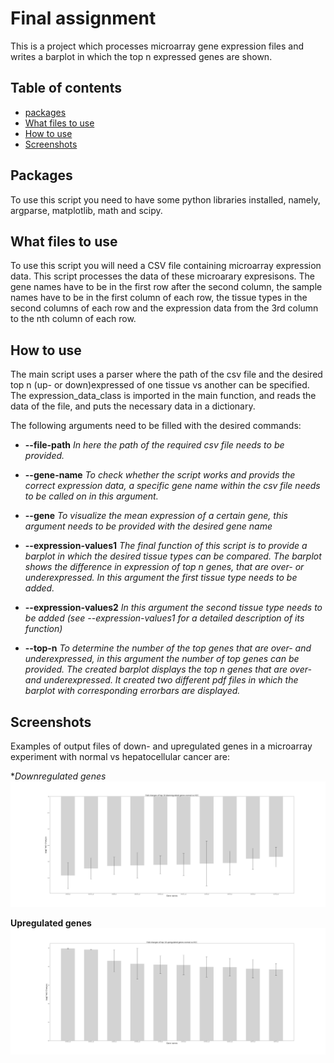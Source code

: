 # Final assignment
This is a project which processes microarray gene expression files and writes a barplot in which the top n expressed genes are shown.

## Table of contents
- [packages](#packages)
- [What files to use](#what-files-to-use)
- [How to use](#how-to-use)
- [Screenshots](#screenshots)

## Packages
 To use this script you need to have some python libraries installed, namely, argparse, matplotlib, math and scipy. 

## What files to use
To use this script you will need a CSV file containing microarray expression data. This script processes the data of these microarary expresisons. The gene names have to be in the first row after the second column, the sample names have to be in the first column of each row, the tissue types in the  second columns of each row and the expression data from the 3rd column to the nth column of each row. 

## How to use
The main script uses a parser where the path of the csv file and the desired top n (up- or down)expressed of one tissue vs another can be specified. The expression_data_class is imported in the main function, and reads the data of the file, and puts the necessary data in a dictionary. 

The following arguments need to be filled with the desired commands:
- **--file-path** *In here the path of the required csv file needs to be provided.*

- **--gene-name** *To check whether the script works and provids the correct expression data, a specific gene name within the csv file needs to be called on in this argument.*

- **--gene** *To visualize the mean expression of a certain gene, this argument needs to be provided with the desired gene name*

- **--expression-values1** *The final function of this script is to provide a barplot in which the desired tissue types can be compared. The barplot shows the difference in expression of top n genes, that are over- or underexpressed. In this argument the first tissue type needs to be added.*

- **--expression-values2** *In this argument the second tissue type needs to be added (see --expression-values1 for a detailed description of its function)*

- **--top-n** *To determine the number of the top genes that are over- and underexpressed, in this argument the number of top genes can be provided. The created barplot displays the top n genes that are over- and underexpressed. It created two different pdf files in which the barplot with corresponding errorbars are displayed.*

## Screenshots
Examples of output files of down- and upregulated genes in a microarray experiment with normal vs hepatocellular cancer are:

**Downregulated genes*
![Downreg](https://raw.githubusercontent.com/josvandam0/Final-Assignment/main/top%2010%20downregulated_genes%20normal%20vs%20HCC.png?token=GHSAT0AAAAAACJ4VS2BUSYGSN4IDXYKMPPUZKH24QQ)

**Upregulated genes**
![Upreg](https://raw.githubusercontent.com/josvandam0/Final-Assignment/main/top%2010%20upregulated_genes%20normal%20vs%20HCC.png?token=GHSAT0AAAAAACJ4VS2BSC6DOGEZZRZPZ64KZKH25GQ)